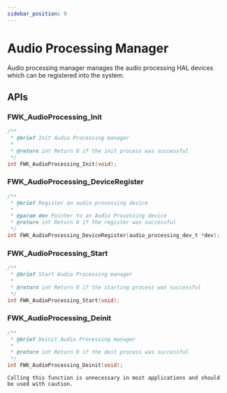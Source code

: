 ```yaml
---
sidebar_position: 9
---
```


# Audio Processing Manager

Audio processing manager manages the audio processing HAL devices which can be registered into the system.

## APIs

### FWK_AudioProcessing_Init

```c
/**
 * @brief Init Audio Processing manager
 *
 * @return int Return 0 if the init process was successful
 */
int FWK_AudioProcessing_Init(void);
```

### FWK_AudioProcessing_DeviceRegister

```c
/**
 * @brief Register an audio processing device
 *
 * @param dev Pointer to an Audio Processing device
 * @return int Return 0 if the register was successful
 */
int FWK_AudioProcessing_DeviceRegister(audio_processing_dev_t *dev);
```

### FWK_AudioProcessing_Start

```c
/**
 * @brief Start Audio Processing manager
 *
 * @return int Return 0 if the starting process was successful
 */
int FWK_AudioProcessing_Start(void);
```

### FWK_AudioProcessing_Deinit

```c
/**
 * @brief Deinit Audio Processing manager
 *
 * @return int Return 0 if the deit process was successful
 */
int FWK_AudioProcessing_Deinit(void);
```

```{warning}
Calling this function is unnecessary in most applications and should be used with caution.
```